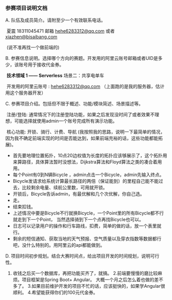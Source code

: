 ### 参赛项目说明文档

A. 队伍及成员简介。请附至少一个有效联系电话。

​	夏震 18311045471 邮箱 hehe6283312@qq.com 或者 xiazhen@bisaibang.com

​	(说不准再找一个做前端的)

B. 参赛信息说明。选择哪个方向的赛题。开发用的阿里云账号邮箱或者UID是多少，该账号用于接收代金券。

​	**技术领域 1 —— Serverless** 场景二：共享电单车

​	开发用的阿里云账号 : hehe6283312@qq.com （上面跑的是我的服务器，估计用这个服务器开发）

C. 参赛项目介绍。包括但不限于概述、功能/模块简述、场景描述等。

​	注册/登陆: 通常情况下的注册登陆功能，如果之后发现没时间了或者效果不理想，可能选择就使用admin一个账号完成所有演示功能。

​	核心功能: 开锁、骑行、计费、导航 (我按照我的思路，说明一下最简单的情况，因为我不确定前端实现的时间是否能达到，如果前端充裕的话，这些功能都能拓展)。

- 首先要地理位置拓扑，10点20边权值为长度的拓扑应该够展示了，这个拓扑用来算路径，具体算法暂时没想法，Dijkstra算法和Floyd算法之类的凑合着用用。
- 每个Point有0到N辆Bicycle ，admin点击一个Bicycle，admin先输入终点。
- Bicycle发请求给系统计算最长路径的两倍（保证能到）的里程自己能不能过去，比较剩余电量、续航公里数，可用就开锁。
- 开锁后，Bicycle告诉admin，有最优解和几个次优解，你自己选。
- 走。
- 结束扣钱。
- 上述情况中要是Bicycle不行就换Bicycle，一个Point里的所有Bicycle都不行就走到下一个Point， 当然选择骑到下一个点再找Bicycle也可以。
- 日志可以记录用户的操作和行车路线，扣费，简单的做的话，放一个表里就行。
- 剩余的短信通知、获取当地的天气预报、空气质量以及穿衣指数等数据都行吧，没什么特别的。用阿里云的api都能做到。

D. 项目时间初步规划。结合大赛时间点，给出项目开发的时间规划，说明可行性。

1.	收钱之后买一个数据库，再把功能买齐了，就搞。
  2.前端要慢慢的磨比较麻烦。项目框架是Spring Boot+ Angular。 大概一个月之后怎么着也做的差不多了。
  3.如果目前维护开发的项目不忙的话，应该挺快的，如果学Angular很顺利。
  4.希望能获得你们的100元代金券。

